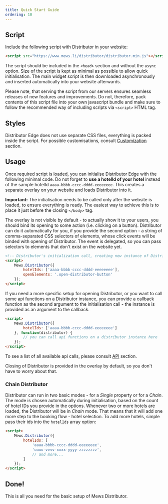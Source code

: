 ```yaml
---
title: Quick Start Guide
ordering: 10
---
```


## Script

Include the following script with Distributor in your website:

~~~html
<script src="https://www.mews.li/distributor/distributor.min.js"></script>
~~~

The script should be included in the `<head>` section and without the `async` option. Size of the script is kept as minimal as possible to allow quick initialisation. The main widget script is then downloaded asynchronously and inserted automatically into your website afterwards.

Please note, that serving the script from our servers ensures seamless releases of new features and improvements. Do not, therefore, pack contents of this script file into your own javascript bundle and make sure to follow the recommended way of including scripts via `<script>` HTML tag.

## Styles

Distributor Edge does not use separate CSS files, everything is packed inside the script. For possible customisations, consult [Customization](./reference.html#customization) section.

## Usage

Once required script is loaded, you can initialise Distributor Edge with the following minimal code. Do not forget to **use a hotelId of your hotel** instead of the sample hotelId `aaaa-bbbb-cccc-dddd-eeeeeeee`. This creates a separate overlay on your website and loads Distributor into it.

**Important:** The initialisation needs to be called only after the website is loaded, to ensure everything is ready. The easiest way to achieve this is to place it just before the closing `</body>` tag.

The overlay is not visible by default - to actually show it to your users, you should bind its opening to some action (i.e. clicking on a button). Distributor can do it automatically for you, if you provide the second option - a string of comma-separated CSS selectors of elements, whose click events will be binded with opening of Distributor. The event is delegated, so you can pass selectors to elements that don't exist on the website yet.

~~~html
<!-- Distributor's initialization call, creating new instance of Distributor. Use id of your hotel. -->
<script>
    Mews.Distributor({
        hotelIds: ['aaaa-bbbb-cccc-dddd-eeeeeeee'],
        openElements: '.open-distributor-button'
    });
</script>
~~~

If you need a more specific setup for opening Distributor, or you want to call some api functions on a Distributor instance, you can provide a callback function as the second argument to the initialisation call - the instance is provided as an argument to the callback.

~~~html
<script>
    Mews.Distributor({
        hotelIds: ['aaaa-bbbb-cccc-dddd-eeeeeeee']
    }, function(distributor) {
        // you can call api functions on a distributor instance here
    });
</script>
~~~

To see a list of all available api calls, please consult [API](#api) section.

Closing of Distributor is provided in the overlay by default, so you don't have to worry about that.

### Chain Distributor

Distributor can run in two basic modes - for a *Single* property or for a *Chain*. The mode is chosen automatically during initialisation, based on the count of hotel IDs you provide in the options. Whenever two or more hotels are loaded, the Distributor will be in *Chain* mode. That means that it will add one more step to the booking flow - hotel selection. To add more hotels, simple pass their ids into the `hotelIds` array option:

~~~html
<script>
    Mews.Distributor({
        hotelIds: [
            'aaaa-bbbb-cccc-dddd-eeeeeeee',
            'uuuu-vvvv-xxxx-yyyy-zzzzzzzz',
            // and more...
        ]
    });
</script>
~~~

## Done!

This is all you need for the basic setup of Mews Distributor.
